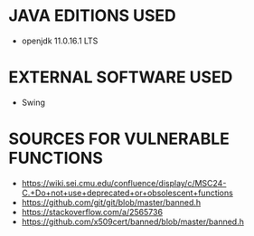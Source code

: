 # JAVA EDITIONS USED
* openjdk 11.0.16.1 LTS

# EXTERNAL SOFTWARE USED
* Swing

# SOURCES FOR VULNERABLE FUNCTIONS
* https://wiki.sei.cmu.edu/confluence/display/c/MSC24-C.+Do+not+use+deprecated+or+obsolescent+functions
* https://github.com/git/git/blob/master/banned.h
* https://stackoverflow.com/a/2565736
* https://github.com/x509cert/banned/blob/master/banned.h
